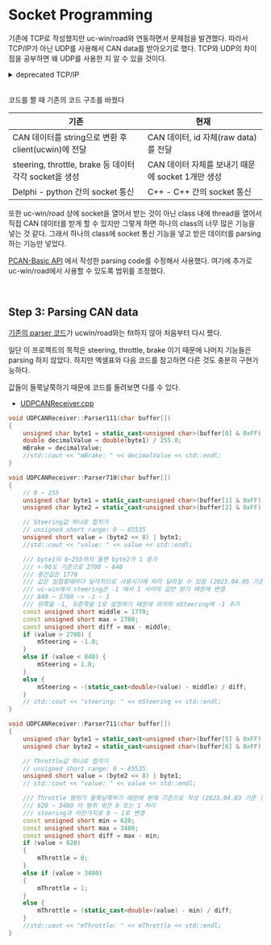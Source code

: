 # Socket Programming
기존에 TCP로 작성했지만 uc-win/road와 연동하면서 문제점을 발견했다. 따라서 TCP/IP가 아닌 UDP를 사용해서 CAN data를 받아오기로 했다. TCP와 UDP의 차이점을 공부하면 왜 UDP를 사용한 지 알 수 있을 것이다.
<details>
<summary>deprecated TCP/IP</summary>

## Step 1: Write Client/Server Class Example

[위 사이트](https://kevinthegrey.tistory.com/26)를 참고해서 Client/Server class 를 c++ 스타일로 작성했다. 프로젝트를 생성한 뒤 [inet_addr 에러](https://m.blog.naver.com/PostView.naver?isHttpsRedirect=true&blogId=luckywjd7&logNo=220872794096)를 방지하기 위해 설정을 해준다.

클라이언트 우클릭 - 속성 - 구성 속성 - C/C++ - 일반 - SDL 검사 - ‘아니오’ 설정

실행하면 다음과 같은 콘솔창이 나온다.

- [Server.cpp](/socket-programming/tcpip/socket-example/socket-example/Server.cpp)
- [Client.cpp](/socket-programming/tcpip/socket-example/socket-example-client/Client.cpp)

![Untitled (1)](https://user-images.githubusercontent.com/111988634/227132740-5998e6f0-e07b-4a3a-9c75-c5b83686cf4c.png)

(현재 코드와 다름)

## Step 2: Integrate PCAN-Basic API code and Server

데이터를 받는 pcan-basic 코드가 server가 되서 여러 client 어플리케이션에 데이터를 보내주는 역할을 한다. 따라서 기존의 ThreadRead 코드 안에 Server 클래스 기능을 넣어서 사용한다.

Server에서 CAN data를 받은 뒤 Client가 Server에 data를 요청한다.
Server는 CAN data를 Client에 보내고 (원본) Client에서 parser를 통해 data를 해석한다.
- [ThreadRead.cpp](/socket-programming/tcpip/can-socket/can-socket-server/ThreadRead.cpp)
- [ThreadRead.h](/socket-programming/tcpip/can-socket/can-socket-server/ThreadRead.h)
- [Client.cpp](/socket-programming/tcpip/can-socket/can-socket-client/Client.cpp)
- [Client.h](/socket-programming/tcpip/can-socket/can-socket-client/Client.h)
</details>

</br>

코드를 짤 때 기존의 코드 구조를 바꿨다

| 기존 | 현재 |
| --- | --- |
| CAN 데이터를 string으로 변환 후 client(ucwin)에 전달 | CAN 데이터, id 자체(raw data)를 전달 |
| steering, throttle, brake 등 데이터 각각 socket을 생성 | CAN 데이터 자체를 보내기 때문에 socket 1개만 생성 |
| Delphi - python 간의 socket 통신 | C++ - C++ 간의 socket 통신 |

또한 uc-win/road 상에 socket을 열어서 받는 것이 아닌 class 내에 thread을 열어서 직접 CAN 데이터를 받게 할 수 있지만 그렇게 하면 하나의 class의 너무 많은 기능을 넣는 것 같다. 그래서 하나의 class에 socket 통신 기능을 넣고 받은 데이터를 parsing하는 기능만 넣었다. 

[PCAN-Basic API](../pcan-usb/) 에서 작성한 parsing code를 수정해서 사용했다. 여기에 추가로 uc-win/road에서 사용할 수 있도록 범위를 조정했다.

</br>

## Step 3: Parsing CAN data

[기존의 parser 코드](https://www.notion.so/k7-add-ca6c153c40bb41b1a035b40ef61c2d07)가 ucwin/road와는 fit하지 않아 처음부터 다시 짰다. 

일단 이 프로젝트의 목적은 steering, throttle, brake 이기 때문에 나머지 기능들은 parsing 하지 않았다. 하지만 엑셀표와 다음 코드를 참고하면 다른 것도 충분히 구현가능하다.

값들이 들쭉날쭉하기 때문에 코드를 돌려보면 다를 수 있다.

- [UDPCANReceiver.cpp](/socket-programming/udpip/udp-pcan/UDPCANReceiver/UDPCANReceiver.cpp)

```cpp
void UDPCANReceiver::Parser111(char buffer[])
{
	unsigned char byte1 = static_cast<unsigned char>(buffer[0] & 0xFF);
	double decimalValue = double(byte1) / 255.0;
	mBrake = decimalValue;
	//std::cout << "mBrake: " << decimalValue << std::endl;
}

void UDPCANReceiver::Parser710(char buffer[])
{
	// 0 ~ 255
	unsigned char byte1 = static_cast<unsigned char>(buffer[1] & 0xFF);
	unsigned char byte2 = static_cast<unsigned char>(buffer[2] & 0xFF);

	// Steering값 하나로 합치기
	// unsigned short range: 0 ~ 65535
	unsigned short value = (byte2 << 8) | byte1;
	//std::cout << "value: " << value << std::endl;

	/// byte1이 0~255까지 돌면 byte2가 1 증가
	/// +-90도 기준으로 2700 ~ 840
	/// 중간값은 1770
	/// 값은 실험할때마다 달라지므로 사용시기에 따라 달라질 수 있음 (2023.04.05 기준 정문규)
	/// uc-win에서 steering은 -1 에서 1 사이의 값만 받기 때문에 변경
	/// 840 ~ 2700 -> -1 ~ 1
	/// 왼쪽을 -1, 오른쪽을 1로 설정하기 때문에 마지막 mSteering에 -1 추가
	const unsigned short middle = 1770;
	const unsigned short max = 2700;
	const unsigned short diff = max - middle;
	if (value > 2700) {
		mSteering = -1.0;
	}
	else if (value < 840) {
		mSteering = 1.0;
	}
	else {
		mSteering = -(static_cast<double>(value) - middle) / diff;
	}
	// std::cout << "steering: " << mSteering << std::endl;
}

void UDPCANReceiver::Parser711(char buffer[])
{
	unsigned char byte1 = static_cast<unsigned char>(buffer[5] & 0xFF);
	unsigned char byte2 = static_cast<unsigned char>(buffer[6] & 0xFF);

	// Throttle값 하나로 합치기
	// unsigned short range: 0 ~ 65535
	unsigned short value = (byte2 << 8) | byte1;
	// std::cout << "value: " << value << std::endl;

	/// Throttle 범위가 들쭉날쭉하기 때문에 현재 기준으로 작성 (2023.04.03 기준 정문규)
	/// 620 ~ 3480 이 범위 밖은 0 또는 1 처리
	/// steering과 마찬가지로 0 ~ 1로 변경
	const unsigned short min = 620;
	const unsigned short max = 3480;
	const unsigned short diff = max - min;
	if (value < 620)
	{
		mThrottle = 0;
	}
	else if (value > 3480)
	{
		mThrottle = 1;
	}
	else {
		mThrottle = (static_cast<double>(value) - min) / diff;
	}
	//std::cout << "mThrottle: " << mThrottle << std::endl;
}
```